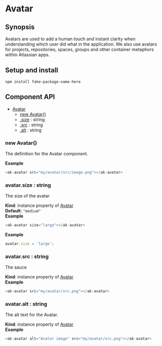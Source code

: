# Avatar

## Synopsis

Avatars are used to add a human touch and instant clarity when understanding which user did what in the application. We also use avatars for projects, repositories, spaces, groups and other container metaphors within Atlassian apps.

## Setup and install

```
npm install fake-package-name-here
```

## Component API


* [Avatar](#markdown-header-avatar)
    * [new Avatar()](#markdown-header-new-avatar)
    * [.size](#markdown-header-avatarsize-string) : string
    * [.src](#markdown-header-avatarsrc-string) : string
    * [.alt](#markdown-header-avataralt-string) : string

### new Avatar()
The definition for the Avatar component.

**Example**  
```js
<ak-avatar src="my/avatar/src/image.png"></ak-avatar>
```
### avatar.size : string
The size of the avatar

**Kind**: instance property of [Avatar](#markdown-header-new-avatar)  
**Default**: `"medium"`  
**Example**  
```js
<ak-avatar size="large"></ak-avatar>
```
**Example**  
```js
avatar.size = 'large';
```
### avatar.src : string
The sauce

**Kind**: instance property of [Avatar](#markdown-header-new-avatar)  
**Example**  
```js
<ak-avatar src="my/avatar/src.png"></ak-avatar>
```
### avatar.alt : string
The alt text for the Avatar.

**Kind**: instance property of [Avatar](#markdown-header-new-avatar)  
**Example**  
```js
<ak-avatar alt="Avatar image" src="my/avatar/src.png"></ak-avatar>
```

